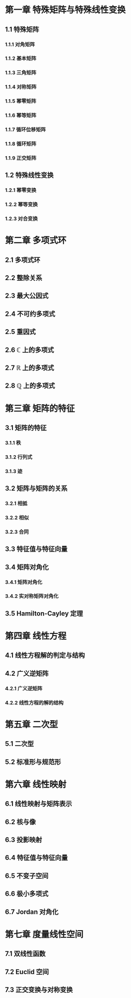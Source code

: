 # 第一章 特殊矩阵与特殊线性变换

## 1.1 特殊矩阵
### 1.1.1 对角矩阵
### 1.1.2 基本矩阵
### 1.1.3 三角矩阵
### 1.1.4 对称矩阵
### 1.1.5 幂零矩阵
### 1.1.6 幂等矩阵
### 1.1.7 循环位移矩阵
### 1.1.8 循环矩阵
### 1.1.9 正交矩阵

## 1.2 特殊线性变换
### 1.2.1 幂零变换
### 1.2.2 幂等变换
### 1.2.3 对合变换

# 第二章 多项式环

## 2.1 多项式环
## 2.2 整除关系
## 2.3 最大公因式
## 2.4 不可约多项式
## 2.5 重因式
## 2.6 ℂ 上的多项式
## 2.7 ℝ 上的多项式
## 2.8 ℚ 上的多项式

# 第三章 矩阵的特征

## 3.1 矩阵的特征
### 3.1.1 秩
### 3.1.2 行列式
### 3.1.3 迹

## 3.2 矩阵与矩阵的关系
### 3.2.1 相抵
### 3.2.2 相似
### 3.2.3 合同

## 3.3 特征值与特征向量

## 3.4 矩阵对角化
### 3.4.1 矩阵对角化
### 3.4.2 实对称矩阵对角化

## 3.5 Hamilton-Cayley 定理


# 第四章 线性方程

## 4.1 线性方程解的判定与结构

## 4.2 广义逆矩阵
### 4.2.1 广义逆矩阵
### 4.2.2 线性方程的解的结构

# 第五章 二次型

## 5.1 二次型

## 5.2 标准形与规范形

# 第六章 线性映射

## 6.1 线性映射与矩阵表示
## 6.2 核与像
## 6.3 投影映射
## 6.4 特征值与特征向量
## 6.5 不变子空间
## 6.6 极小多项式
## 6.7 Jordan 对角化

# 第七章 度量线性空间

## 7.1 双线性函数
## 7.2 Euclid 空间
## 7.3 正交变换与对称变换